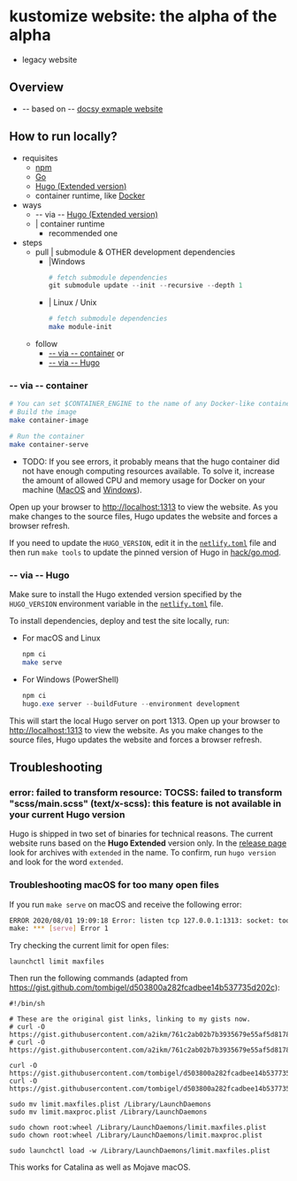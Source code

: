 # kustomize website: the alpha of the alpha

* legacy website 

## Overview
* -- based on -- [docsy exmaple website](https://example.docsy.dev/)

## How to run locally?

* requisites
  - [npm](https://www.npmjs.com/)
  - [Go](https://go.dev/)
  - [Hugo (Extended version)](https://gohugo.io/)
  - container runtime, like [Docker](https://www.docker.com/)
* ways
  * -- via -- [Hugo (Extended version)](https://gohugo.io/)
  * | container runtime
    * recommended one
* steps
  * pull | submodule & OTHER development dependencies
    * |Windows
        ```powershell
        # fetch submodule dependencies
        git submodule update --init --recursive --depth 1
        ```
    * | Linux / Unix
        ```bash
        # fetch submodule dependencies
        make module-init
        ```
   * follow
     * [-- via -- container](#---via----container) or
     * [-- via -- Hugo](#---via----hugo)

### -- via -- container

```bash
# You can set $CONTAINER_ENGINE to the name of any Docker-like container tool
# Build the image
make container-image

# Run the container
make container-serve
```

* TODO: If you see errors, it probably means that the hugo container did not have enough computing resources available. 
To solve it, increase the amount of allowed CPU and memory usage for Docker on your machine ([MacOS](https://docs.docker.com/desktop/settings/mac/) and [Windows](https://docs.docker.com/desktop/settings/windows/)).

Open up your browser to <http://localhost:1313> to view the website. As you make changes to the source files, Hugo updates the website and forces a browser refresh.

If you need to update the `HUGO_VERSION`, edit it in the [`netlify.toml`](netlify.toml#L7) file and then run `make tools` to update the pinned version of Hugo in [hack/go.mod](/hack/go.mod#L9).

### -- via -- Hugo

Make sure to install the Hugo extended version specified by the `HUGO_VERSION` environment variable in the [`netlify.toml`](netlify.toml#L7) file.

To install dependencies, deploy and test the site locally, run:

- For macOS and Linux
  ```bash
  npm ci
  make serve
  ```
- For Windows (PowerShell)
  ```powershell
  npm ci
  hugo.exe server --buildFuture --environment development
  ```

This will start the local Hugo server on port 1313. Open up your browser to <http://localhost:1313> to view the website. As you make changes to the source files, Hugo updates the website and forces a browser refresh.

## Troubleshooting

### error: failed to transform resource: TOCSS: failed to transform "scss/main.scss" (text/x-scss): this feature is not available in your current Hugo version

Hugo is shipped in two set of binaries for technical reasons. The current website runs based on the **Hugo Extended** version only. In the [release page](https://github.com/gohugoio/hugo/releases) look for archives with `extended` in the name. To confirm, run `hugo version` and look for the word `extended`.

### Troubleshooting macOS for too many open files

If you run `make serve` on macOS and receive the following error:

```bash
ERROR 2020/08/01 19:09:18 Error: listen tcp 127.0.0.1:1313: socket: too many open files
make: *** [serve] Error 1
```

Try checking the current limit for open files:

`launchctl limit maxfiles`

Then run the following commands (adapted from <https://gist.github.com/tombigel/d503800a282fcadbee14b537735d202c>):

```shell
#!/bin/sh

# These are the original gist links, linking to my gists now.
# curl -O https://gist.githubusercontent.com/a2ikm/761c2ab02b7b3935679e55af5d81786a/raw/ab644cb92f216c019a2f032bbf25e258b01d87f9/limit.maxfiles.plist
# curl -O https://gist.githubusercontent.com/a2ikm/761c2ab02b7b3935679e55af5d81786a/raw/ab644cb92f216c019a2f032bbf25e258b01d87f9/limit.maxproc.plist

curl -O https://gist.githubusercontent.com/tombigel/d503800a282fcadbee14b537735d202c/raw/ed73cacf82906fdde59976a0c8248cce8b44f906/limit.maxfiles.plist
curl -O https://gist.githubusercontent.com/tombigel/d503800a282fcadbee14b537735d202c/raw/ed73cacf82906fdde59976a0c8248cce8b44f906/limit.maxproc.plist

sudo mv limit.maxfiles.plist /Library/LaunchDaemons
sudo mv limit.maxproc.plist /Library/LaunchDaemons

sudo chown root:wheel /Library/LaunchDaemons/limit.maxfiles.plist
sudo chown root:wheel /Library/LaunchDaemons/limit.maxproc.plist

sudo launchctl load -w /Library/LaunchDaemons/limit.maxfiles.plist
```

This works for Catalina as well as Mojave macOS.
